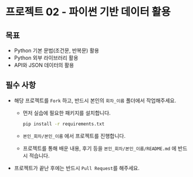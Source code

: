 # 프로젝트 02 - 파이썬 기반 데이터 활용

## 목표

* Python 기본 문법(조건문, 반복문) 활용 
* Python 외부 라이브러리 활용
* API와 JSON 데이터의 활용


## 필수 사항

* 해당 프로젝트를 `Fork` 하고, 반드시 본인의 `회차_이름` 폴더에서 작업해주세요.
  * 먼저 실습에 필요한 패키지를 설치합니다.
    ```bash
    pip install -r requirements.txt
    ```

  * `본인_회차/본인_이름` 에서 프로젝트를 진행합니다.

  * 프로젝트를 통해 배운 내용, 후기 등을 `본인_회차/본인_이름/README.md` 에 반드시 적습니다.

* 프로젝트가 끝난 후에는 반드시 `Pull Request`를 해주세요.
